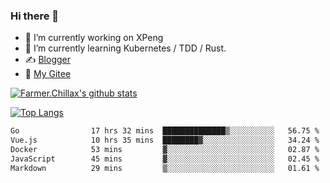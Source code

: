### Hi there 👋

- 🔭 I’m currently working on XPeng
- 🌱 I’m currently learning Kubernetes / TDD / Rust.
- ✍️ [Blogger](https://blog.farmer233.top)
- 🤔 [My Gitee](https://gitee.com/Farmer-chong)


[![Farmer.Chillax's github stats](https://github-readme-stats.vercel.app/api?username=FarmerChillax)](https://github.com/anuraghazra/github-readme-stats)

[![Top Langs](https://github-readme-stats.vercel.app/api/top-langs/?username=FarmerChillax&layout=compact&hide=html,css,javascript)](https://github.com/anuraghazra/github-readme-stats)


<a href="https://wakatime.com/@Farmer"> </a>
          <!--START_SECTION:waka-->

```txt
Go                17 hrs 32 mins  ██████████████▒░░░░░░░░░░   56.75 %
Vue.js            10 hrs 35 mins  ████████▓░░░░░░░░░░░░░░░░   34.24 %
Docker            53 mins         ▓░░░░░░░░░░░░░░░░░░░░░░░░   02.87 %
JavaScript        45 mins         ▓░░░░░░░░░░░░░░░░░░░░░░░░   02.45 %
Markdown          29 mins         ▒░░░░░░░░░░░░░░░░░░░░░░░░   01.61 %
```

<!--END_SECTION:waka-->



<!--
**Farmer-chong/Farmer-chong** is a ✨ _special_ ✨ repository because its `README.md` (this file) appears on your GitHub profile.

Here are some ideas to get you started:

- 🔭 I’m currently working on ...
- 🌱 I’m currently learning ...
- 👯 I’m looking to collaborate on ...
- 🤔 I’m looking for help with ...
- 💬 Ask me about ...
- 📫 How to reach me: ...
- 😄 Pronouns: ...
- ⚡ Fun fact: ...
-->

